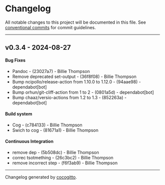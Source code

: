 # Changelog
All notable changes to this project will be documented in this file. See [conventional commits](https://www.conventionalcommits.org/) for commit guidelines.

- - -
## v0.3.4 - 2024-08-27
#### Bug Fixes
- Pandoc - (23027a7) - Billie Thompson
- Remove deprecated set-output - (36f8f08) - Billie Thompson
- Bump ncipollo/release-action from 1.10.0 to 1.12.0 - (94aae98) - dependabot[bot]
- Bump orhun/git-cliff-action from 1 to 2 - (0801a5d) - dependabot[bot]
- Bump chaaz/versio-actions from 1.2 to 1.3 - (852263a) - dependabot[bot]
#### Build system
- Cog - (c784133) - Billie Thompson
- Swich to cog - (81671a1) - Billie Thompson
#### Continuous Integration
- remove dep - (5b508dc) - Billie Thompson
- correc tsotmething - (26c3bc2) - Billie Thompson
- remove incorrect step - (f6f3ab9) - Billie Thompson

- - -

Changelog generated by [cocogitto](https://github.com/cocogitto/cocogitto).